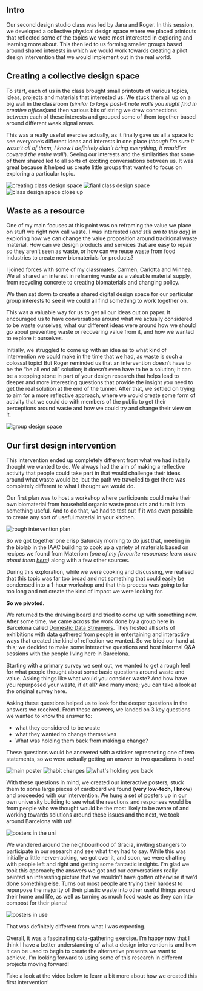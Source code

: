## **Intro**

Our second design studio class was led by Jana and Roger. In this session, we developed a collective physical design space where we placed printouts that reflected some of the topics we were most interested in exploring and learning more about. This then led to us forming smaller groups based around shared interests in which we would work towards creating a pilot design intervention that we would implement out in the real world.

## **Creating a collective design space**

To start, each of us in the class brought small printouts of various topics, ideas, projects and materials that interested us. We stuck them all up on a big wall in the classroom (*similar to large post-it note walls you might find in creative offices*)and then various bits of string we drew connections between each of these interests and grouped some of them together based around different weak signal areas.

This was a really useful exercise actually, as it finally gave us all a space to see everyone’s different ideas and interests in one place (*though I’m sure it wasn’t all of them, I know I definitely didn’t bring everything, it would’ve covered the entire wall!*). Seeing our interests and the similarities that some of them shared led to all sorts of exciting conversations between us. It was great because it helped us create little groups that wanted to focus on exploring a particular topic.

![creating class design space](<../images/06. Design Studio 02/final class design space.jpg>)
![fianl class design space](<../images/06. Design Studio 02/final class design space.jpg>)
![class design space close up](<../images/06. Design Studio 02/Group design space closeup .jpg>)

## **Waste as a resource**

One of my main focuses at this point was on reframing the value we place on stuff we right now call waste. I was interested (*and still am to this day*) in exploring how we can change the value proposition around traditional waste material. How can we design products and services that are easy to repair so they aren’t seen as waste, or how can we reuse waste from food industries to create new biomaterials for products?

I joined forces with some of my classmates, Carmen, Carlotta and Minhea. We all shared an interest in reframing waste as a valuable material supply, from recycling concrete to creating biomaterials and changing policy.

We then sat down to create a shared digital design space for our particular group interests to see if we could all find something to work together on.

This was a valuable way for us to get all our ideas out on paper. It encouraged us to have conversations around what we actually considered to be waste ourselves, what our different ideas were around how we should go about preventing waste or recovering value from it, and how we wanted to explore it ourselves.

Initially, we struggled to come up with an idea as to what kind of intervention we could make in the time that we had, as waste is such a colossal topic! But Roger reminded us that an intervention doesn’t have to be the “be all end all” solution; it doesn’t even have to be a solution; it can be a stepping stone in part of your design research that helps lead to deeper and more interesting questions that provide the insight you need to get the real solution at the end of the tunnel. After that, we settled on trying to aim for a more reflective approach, where we would create some form of activity that we could do with members of the public to get their perceptions around waste and how we could try and change their view on it.

![group design space](<../images/06. Design Studio 02/WasteValue - Group Design Space.jpg>)

## **Our first design intervention**

This intervention ended up completely different from what we had initially thought we wanted to do. We always had the aim of making a reflective activity that people could take part in that would challenge their ideas around what waste would be, but the path we travelled to get there was completely different to what I thought we would do.

Our first plan was to host a workshop where participants could make their own biomaterial from household organic waste products and turn it into something useful. And to do that, we had to test out if it was even possible to create any sort of useful material in your kitchen.

![rough intervention plan](<../images/06. Design Studio 02/rough intervention plan.jpg>)

So we got together one crisp Saturday morning to do just that, meeting in the biolab in the IAAC building to cook up a variety of materials based on recipes we found from Materiom (*one of my favourite resources; learn more about them [here](https://materiom.org/))* along with a few other sources.

During this exploration, while we were cooking and discussing, we realised that this topic was far too broad and not something that could easily be condensed into a 1-hour workshop and that this process was going to far too long and not create the kind of impact we were looking for.
<!-- add images or gifs here of the cooking process-->

**So we pivoted.**

We returned to the drawing board and tried to come up with something new. After some time, we came across the work done by a group here in Barcelona called [Domestic Data Streamers](https://domesticstreamers.com/projects/everything-that-is-not-eaten/). They hosted all sorts of exhibitions with data gathered from people in entertaining and interactive ways that created the kind of reflection we wanted. So we tried our hand at this; we decided to make some interactive questions and host informal Q&A sessions with the people living here in Barcelona.

Starting with a primary survey we sent out, we wanted to get a rough feel for what people thought about some basic questions around waste and value. Asking things like what would you consider waste? And how have you repurposed your waste, if at all? And many more; you can take a look at the original survey here.

Asking these questions helped us to look for the deeper questions in the answers we received. From these answers, we landed on 3 key questions we wanted to know the answer to:

- what they considered to be waste
- what they wanted to change themselves
- What was holding them back from making a change?

These questions would be answered with a sticker represneting one of two statements, so we were actually getting an answer to two questions in one!

![main poster](<../images/06. Design Studio 02/main poster.jpg>)
![habit changes](<../images/06. Design Studio 02/habit change.jpg>)
![what's holding you back](<../images/06. Design Studio 02/what's holding you back.jpg>)

With these questions in mind, we created our interactive posters, stuck them to some large pieces of cardboard we found (**very low-tech, I know**) and proceeded with our intervention. We hung a set of posters up in our own university building to see what the reactions and responses would be from people who we thought would be the most likely to be aware of and working towards solutions around these issues and the next, we took around Barcelona with us!

![posters in the uni](<../images/06. Design Studio 02/posters set up in uni.jpg>)

We wandered around the neighbourhood of Gracia, inviting strangers to participate in our research and see what they had to say. While this was initially a little nerve-racking, we got over it, and soon, we were chatting with people left and right and getting some fantastic insights. I’m glad we took this approach; the answers we got and our conversations really painted an interesting picture that we wouldn’t have gotten otherwise if we’d done something else. Turns out most people are trying their hardest to repurpose the majority of their plastic waste into other useful things around their home and life, as well as turning as much food waste as they can into compost for their plants!

![posters in use](<../images/06. Design Studio 02/Interactive posters in use.jpg>)

That was definitely different from what I was expecting.

Overall, it was a fascinating data-gathering exercise. I’m happy now that I think I have a better understanding of what a design intervention is and how it can be used to begin to create the alternative presents we want to achieve. I’m looking forward to using some of this research in different projects moving forward!

Take a look at the video below to learn a bit more about how we created this first intervention!